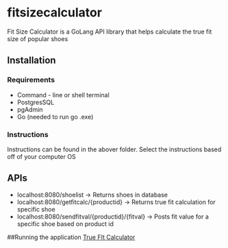 # fitsizecalculator

Fit Size Calculator is a GoLang API library that helps calculate the true fit size of popular shoes

## Installation
### Requirements
* Command - line or shell terminal
* PostgresSQL
* pgAdmin
* Go (needed to run go .exe)

### Instructions
Instructions can be found in the abover folder. Select the instructions based off of your computer OS

## APIs
* localhost:8080/shoelist -> Returns shoes in database
* localhost:8080/getfitcalc/{productid} -> Returns true fit calculation for specific shoe
* localhost:8080/sendfitval/{productid}/{fitval} -> Posts fit value for a specific shoe based on product id

##Running the application
[True FIt Calculator](http://localhost:8080/view/)

